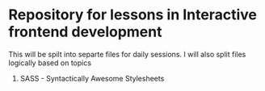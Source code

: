 # Repository for lessons in Interactive frontend development

This will be spilt into separte files for daily sessions. I will also split files logically based on topics

1. SASS - Syntactically Awesome Stylesheets